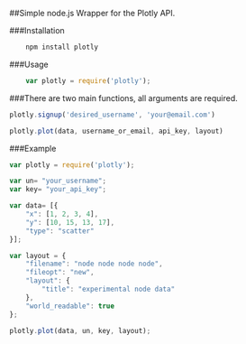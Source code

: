 ##Simple node.js Wrapper for the Plotly API.

###Installation
```Javascript
    npm install plotly
```
###Usage
```Javascript
    var plotly = require('plotly');
```
###There are two main functions, all arguments are required.

```Javascript
plotly.signup('desired_username', 'your@email.com')

plotly.plot(data, username_or_email, api_key, layout)
```

###Example
```Javascript
var plotly = require('plotly');

var un= "your_username";
var key= "your_api_key";

var data= [{
	"x": [1, 2, 3, 4],
	"y": [10, 15, 13, 17],
	"type": "scatter"
}];

var layout = {
	"filename": "node node node node",
	"fileopt": "new",
	"layout": {
		"title": "experimental node data"
	},
	"world_readable": true
};

plotly.plot(data, un, key, layout);
```